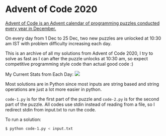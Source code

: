 # Advent of Code 2020

[Advent of Code is an Advent calendar of programming puzzles conducted every year in December.](https://adventofcode.com/)

On every day from 1 Dec to 25 Dec, two new puzzles are unlocked at 10:30 am IST with problem difficulty increasing each day.

This is an archive of all my solutions from Advent of Code 2020, I try to solve as fast as I can after the puzzle unlocks at 10:30 am, so expect competitive programming style code than actual good code :)

My Current Stats from Each Day:
![](https://i.imgur.com/vqAg4xg.png)

Most solutions are in Python since most inputs are string based and string operations are just a lot more easier in python.

`code-1.py` is for the first part of the puzzle and `code-2.py` is for the second part of the puzzle. All codes use stdin instead of reading from a file, so I redirect stdin from input.txt to run the code.

To run a solution:
```bash
$ python code-1.py < input.txt
```